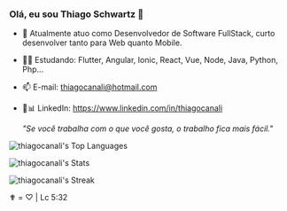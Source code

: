 ### Olá, eu sou Thiago Schwartz 👋

<!--
**thiagocanali/thiagocanali** is a ✨ _special_ ✨ repository because its `README.md` (this file) appears on your GitHub profile.
-->

- 🔭 Atualmente atuo como Desenvolvedor de Software FullStack, curto desenvolver tanto para Web quanto Mobile.
- 👨‍💻 Estudando: Flutter, Angular, Ionic, React, Vue, Node, Java, Python, Php...
- 📫 E-mail: thiagocanali@hotmail.com
- 💼📊 LinkedIn: https://www.linkedin.com/in/thiagocanali



   *"Se você trabalha com o que você gosta, o trabalho fica mais fácil."*

 ![thiagocanali's Top Languages](https://github-readme-stats.vercel.app/api/top-langs/?username=thiagocanali&theme=gotham&show_icons=true&hide_border=true&layout=compact)
 
![thiagocanali's Stats](https://github-readme-stats.vercel.app/api?username=thiagocanali&theme=gotham&show_icons=true&hide_border=true&count_private=true)

![thiagocanali's Streak](https://github-readme-streak-stats.herokuapp.com/?user=thiagocanali&theme=gotham&hide_border=true)

✟ = ♡ | Lc 5:32
